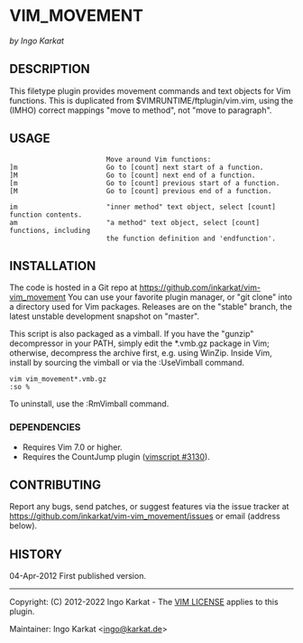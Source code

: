 VIM_MOVEMENT
===============================================================================
_by Ingo Karkat_

DESCRIPTION
------------------------------------------------------------------------------

This filetype plugin provides movement commands and text objects for Vim
functions.
This is duplicated from $VIMRUNTIME/ftplugin/vim.vim, using the (IMHO) correct
mappings "move to method", not "move to paragraph".

USAGE
------------------------------------------------------------------------------

                            Move around Vim functions:
    ]m                      Go to [count] next start of a function.
    ]M                      Go to [count] next end of a function.
    [m                      Go to [count] previous start of a function.
    [M                      Go to [count] previous end of a function.

    im                      "inner method" text object, select [count] function contents.
    am                      "a method" text object, select [count] functions, including
                            the function definition and 'endfunction'.

INSTALLATION
------------------------------------------------------------------------------

The code is hosted in a Git repo at
    https://github.com/inkarkat/vim-vim_movement
You can use your favorite plugin manager, or "git clone" into a directory used
for Vim packages. Releases are on the "stable" branch, the latest unstable
development snapshot on "master".

This script is also packaged as a vimball. If you have the "gunzip"
decompressor in your PATH, simply edit the \*.vmb.gz package in Vim; otherwise,
decompress the archive first, e.g. using WinZip. Inside Vim, install by
sourcing the vimball or via the :UseVimball command.

    vim vim_movement*.vmb.gz
    :so %

To uninstall, use the :RmVimball command.

### DEPENDENCIES

- Requires Vim 7.0 or higher.
- Requires the CountJump plugin ([vimscript #3130](http://www.vim.org/scripts/script.php?script_id=3130)).

CONTRIBUTING
------------------------------------------------------------------------------

Report any bugs, send patches, or suggest features via the issue tracker at
https://github.com/inkarkat/vim-vim_movement/issues or email (address below).

HISTORY
------------------------------------------------------------------------------

04-Apr-2012
First published version.

------------------------------------------------------------------------------
Copyright: (C) 2012-2022 Ingo Karkat -
The [VIM LICENSE](http://vimdoc.sourceforge.net/htmldoc/uganda.html#license) applies to this plugin.

Maintainer:     Ingo Karkat &lt;ingo@karkat.de&gt;
